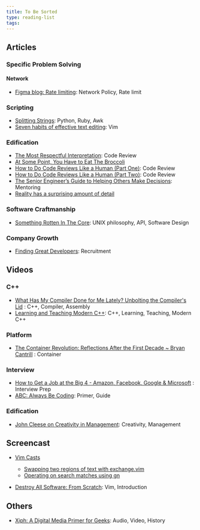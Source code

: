 ```yaml
---
title: To Be Sorted
type: reading-list
tags: 
---
```


## Articles

### Specific Problem Solving

#### Network

- [Figma blog: Rate limiting](https://blog.figma.com/an-alternative-approach-to-rate-limiting-f8a06cf7c94c): Network Policy, Rate limit

### Scripting

- [Splitting Strings](https://chriszetter.com/blog/2017/10/29/splitting-strings/): Python, Ruby, Awk
- [Seven habits of effective text editing](http://www.moolenaar.net/habits.html): Vim

### Edification

- [The Most Respectful Interpretation](https://www.farnamstreetblog.com/2017/01/most-respectful-interpretation/): Code Review
- [At Some Point, You Have to Eat The Broccoli](https://www.farnamstreetblog.com/2016/10/eat-the-broccoli/)
- [How to Do Code Reviews Like a Human (Part One)](https://mtlynch.io/human-code-reviews-1/): Code Review
- [How to Do Code Reviews Like a Human (Part Two)](https://mtlynch.io/human-code-reviews-2/): Code Review
- [The Senior Engineer’s Guide to Helping Others Make Decisions](http://silverwraith.com/blog/2017/10/the-senior-engineers-guide-to-helping-others-make-decisions/): Mentoring
- [Reality has a surprising amount of detail](http://johnsalvatier.org/blog/2017/reality-has-a-surprising-amount-of-detail)

### Software Craftmanship

- [Something Rotten In The Core](http://www.codersnotes.com/notes/something-rotten-in-the-core/): UNIX philosophy, API, Software Design

### Company Growth

- [Finding Great Developers](https://www.joelonsoftware.com/2006/09/06/finding-great-developers-2/): Recruitment

## Videos

### C++

- [What Has My Compiler Done for Me Lately? Unbolting the Compiler's Lid](https://youtu.be/bSkpMdDe4g4) : C++, Compiler, Assembly
- [Learning and Teaching Modern C++](https://youtu.be/fX2W3nNjJIo): C++, Learning, Teaching, Modern C++

### Platform

- [The Container Revolution: Reflections After the First Decade ~ Bryan Cantrill](https://youtu.be/xXWaECk9XqM) : Container

### Interview

- [How to Get a Job at the Big 4 - Amazon, Facebook, Google & Microsoft](https://youtu.be/YJZCUhxNCv8) : Interview Prep
- [ABC: Always Be Coding](https://medium.com/always-be-coding/abc-always-be-coding-d5f8051afce2): Primer, Guide

### Edification

- [John Cleese on Creativity in Management](https://youtu.be/Pb5oIIPO62g): Creativity, Management

## Screencast

- [Vim Casts](http://vimcasts.org/episodes/)
  - [Swapping two regions of text with exchange.vim](http://vimcasts.org/episodes/swapping-two-regions-of-text-with-exchange-vim/)
  - [Operating on search matches using gn](http://vimcasts.org/episodes/operating-on-search-matches-using-gn/)

- [Destroy All Software: From Scratch](https://www.destroyallsoftware.com/screencasts/catalog/a-compiler-from-scratch): Vim, Introduction

## Others

- [Xiph: A Digital Media Primer for Geeks](https://xiph.org/video/vid1.shtml): Audio, Video, History
